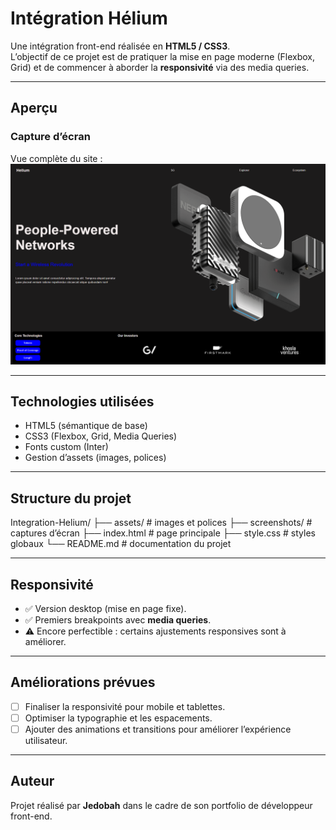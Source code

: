 #  Intégration Hélium

Une intégration front-end réalisée en **HTML5 / CSS3**.  
L’objectif de ce projet est de pratiquer la mise en page moderne (Flexbox, Grid) et de commencer à aborder la **responsivité** via des media queries.

---

##  Aperçu
### Capture d’écran
Vue complète du site :  
![Aperçu du projet](./screenshots/fullpage.png)

---

##  Technologies utilisées
- HTML5 (sémantique de base)  
- CSS3 (Flexbox, Grid, Media Queries)  
- Fonts custom (Inter)  
- Gestion d’assets (images, polices)  

---

##  Structure du projet
Integration-Helium/
├── assets/ # images et polices
├── screenshots/ # captures d’écran
├── index.html # page principale
├── style.css # styles globaux
└── README.md # documentation du projet



---

##  Responsivité
- ✅ Version desktop (mise en page fixe).  
- ✅ Premiers breakpoints avec **media queries**.  
- ⚠️ Encore perfectible : certains ajustements responsives sont à améliorer.  

---

##  Améliorations prévues
- [ ] Finaliser la responsivité pour mobile et tablettes.  
- [ ] Optimiser la typographie et les espacements.  
- [ ] Ajouter des animations et transitions pour améliorer l’expérience utilisateur.  

---

##  Auteur
Projet réalisé par **Jedobah** dans le cadre de son portfolio de développeur front-end.  